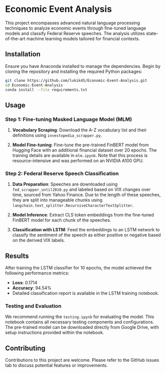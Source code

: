 
# Economic Event Analysis

This project encompasses advanced natural language processing techniques to analyze economic events through fine-tuned language models and classify Federal Reserve speeches. The analysis utilizes state-of-the-art machine learning models tailored for financial contexts.

## Installation

Ensure you have Anaconda installed to manage the dependencies. Begin by cloning the repository and installing the required Python packages:

```bash
git clone https://github.com/lukik45/Economic-Event-Analysis.git
cd Economic-Event-Analysis
conda install --file requirements.txt
```

## Usage

### Step 1: Fine-tuning Masked Language Model (MLM)

1. **Vocabulary Scraping**:
   Download the A-Z vocabulary list and their definitions using `investopedia_scrapper.py`.

2. **Model Fine-tuning**:
   Fine-tune the pre-trained FinBERT model from Hugging Face with an additional financial dataset over 20 epochs. The training details are available in `mlm.ipynb`. Note that this process is resource-intensive and was performed on an NVIDIA A100 GPU.

### Step 2: Federal Reserve Speech Classification

1. **Data Preparation**:
   Speeches are downloaded using `fed_scrapper_until2010.py` and labeled based on VIX changes over time, sourced from Yahoo Finance. Due to the length of these speeches, they are split into manageable chunks using `langchain.text_splitter.RecursiveCharacterTextSplitter`.

2. **Model Inference**:
   Extract CLS token embeddings from the fine-tuned FinBERT model for each chunk of the speeches.

3. **Classification with LSTM**:
   Feed the embeddings to an LSTM network to classify the sentiment of the speech as either positive or negative based on the derived VIX labels.

## Results

After training the LSTM classifier for 10 epochs, the model achieved the following performance metrics:
- **Loss**: 0.1714
- **Accuracy**: 94.54%
- Detailed classification report is available in the LSTM training notebook.

### Testing and Evaluation

We recommend running the `testing.ipynb` for evaluating the model. This notebook contains all necessary testing components and configurations. The pre-trained model can be downloaded directly from Google Drive, with setup instructions provided within the notebook.

## Contributing

Contributions to this project are welcome. Please refer to the GitHub issues tab to discuss potential features or improvements.